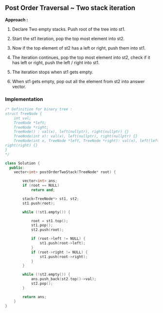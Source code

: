 ## Post Order Traversal ~ Two stack iteration

**Approach :**

1. Declare Two empty stacks. Push root of the tree into st1.

2. Start the st1 iteration, pop the top most element into st2.

3. Now if the top element of st2 has a left or right, push them into st1.

4. The iteration continues, pop the top most element into st2, check if it has left or right, push the left / right into st1.

5. The iteration stops when st1 gets empty.

6. When st1 gets empty, pop out all the element from st2 into answer vector.

### Implementation

```cpp
/* Definition for binary tree :
struct TreeNode {
    int val;
    TreeNode *left;
    TreeNode *right;
    TreeNode() : val(x), left(nullptr), right(nullptr) {}
    TreeNode(int x): val(x), left(nullptr), right(nullptr) {}
    TreeNode(int x, TreeNode *left, TreeNode *right): val(x), left(left),
right(right) {}
}
*/

class Solution {
  public:
    vector<int> postOrderTwoStack(TreeNode* root) {

        vector<int> ans;
        if (root == NULL)
            return and;

        stack<TreeNode*> st1, st2;
        st1.push(root);

        while (!st1.empty()) {

            root = st1.top();
            st1.pop();
            st2.push(root);

            if (root->left != NULL) {
                st1.push(root->left);
            }
            if (root->right != NULL) {
                st1.push(root->right);
            }
        }

        while (!st2.empty()) {
            ans.push_back(st2.top()->val);
            st2.pop();
        }

        return ans;
    }
}
```
